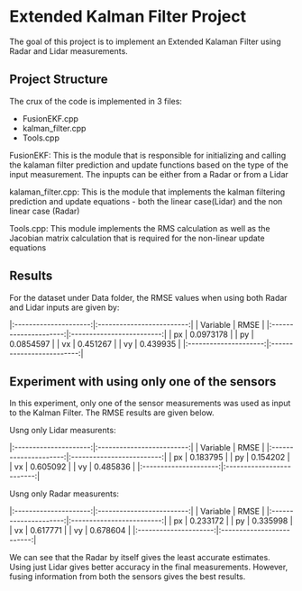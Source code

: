 # Extended Kalman Filter Project

The goal of this project is to implement an Extended Kalaman Filter using Radar and Lidar measurements.

## Project Structure

The crux of the code is implemented in 3 files:

* FusionEKF.cpp
* kalman_filter.cpp
* Tools.cpp

FusionEKF: This is the module that is responsible for initializing and calling the kalaman filter prediction and update functions 
based on the type of the input measurement. The inpupts can be either from a Radar or from a Lidar

kalaman_filter.cpp: This is the module that implements the kalman filtering prediction and update equations - both the linear case(Lidar) 
and the non linear case (Radar)

Tools.cpp: This module implements the RMS calculation as well as the Jacobian matrix calculation that is required for the non-linear update
equations

## Results

For the dataset under Data folder, the RMSE values when using both Radar and Lidar inputs are given by:

|:---------------------:|:-------------------------:| 
|   Variable         	|   RMSE 					| 
|:---------------------:|:-------------------------:| 
|   px        	 		| 0.0973178 		    	| 
|   py        	 		| 0.0854597 		    	| 
|   vx        	 		| 0.451267  		    	| 
|   vy        	 		| 0.439935  		    	| 
|:---------------------:|:-------------------------:| 

## Experiment with using only one of the sensors


In this experiment, only one of the sensor measurements was used as input to the Kalman Filter.  The RMSE results are given below.

Usng only Lidar measurents:

|:---------------------:|:-------------------------:| 
|	Variable         	|     RMSE 					| 
|:---------------------:|:-------------------------:| 
| px        	 		| 0.183795   		    	| 
| py        	 		| 0.154202  		    	| 
| vx        	 		| 0.605092  		    	| 
| vy        	 		| 0.485836  		    	| 
|:---------------------:|:-------------------------:| 

Usng only Radar measurents:

|:---------------------:|:-------------------------:| 
|	Variable         	|     RMSE 					| 
|:---------------------:|:-------------------------:| 
| px        	 		| 0.233172   		    	| 
| py        	 		| 0.335998  		    	| 
| vx        	 		| 0.617771  		    	| 
| vy        	 		| 0.678604  		    	| 
|:---------------------:|:-------------------------:| 


We can see that the Radar by itself gives the least accurate estimates. Using just Lidar gives better accuracy in the final measurements.
However, fusing information from both the sensors gives the best results.

